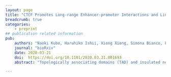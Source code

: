 ```yaml
---
layout: page
title: "CTCF Promotes Long-range Enhancer-promoter Interactions and Lineage-specific Gene Expression in Mammalian Cells"
breadcrumb: true
categories:
    - preprint
## publication related information
pub:
    authors: "Naoki Kubo, Haruhiko Ishii, Xiong Xiong, Simona Bianco, Franz Meitinger, Rong Hu, James D. Hocker, Mattia Conte, David Gorkin, Miao Yu, Bin Li, Jesse R. Dixon, Ming Hu, Mario Nicodemi, Huimin Zhao, Bing Ren"
    journal: "bioRxiv"
    date: 2020-03-21
    doi:  https://doi.org/10.1101/2020.03.21.001693
    abstract: "Topologically associating domains (TAD) and insulated neighborhoods (INs) have been proposed to constrain enhancer-promoter communications to enable cell-type specific transcription programs, but recent studies show that disruption of TADs and INs resulted in relatively mild changes in gene expression profiles. To better understand the role of chromatin architecture in dynamic enhancer-promoter contacts and lineage-specific gene expression, we have utilized the auxin-inducible degron system to acutely deplete CTCF, a key factor involved in TADs and IN formation, in mouse embryonic stem cells (mESCs) and examined chromatin architecture and gene regulation during neural differentiation. We find that while CTCF depletion leads to global weakening of TAD boundaries and loss of INs, only a minor fraction of enhancer-promoter contacts are lost, affecting a small subset of genes. The CTCF-dependent enhancer-promoter contacts tend to be long-range, spanning hundreds of kilobases, and are established directly by CTCF binding to promoters. Disruption of CTCF binding at the promoter reduces enhancer-promoter contacts and transcription, while artificial tethering of CTCF to the promoter restores the enhancer-promoter contacts and gene activation. Genome-wide analysis of CTCF binding and gene expression across multiple mouse tissues suggests that CTCF-dependent promoter-enhancer contacts may regulate expression of additional mouse genes, particularly those expressed in the brain. Our results uncover both CTCF-dependent and independent enhancer-promoter contacts, and highlight a distinct role for CTCF in promoting enhancer-promoter contacts and gene activation in addition to its insulator function."

---
```

